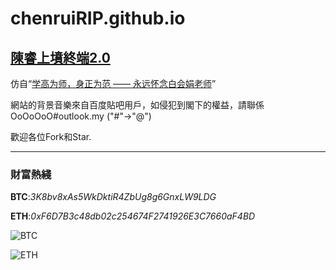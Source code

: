 # chenruiRIP.github.io

## [陳睿上墳終端2.0](chenruiRIP.github.io)

仿自“[学高为师，身正为范 —— 永远怀念白会娟老师](https://baihuijuan.rip/)”

網站的背景音樂來自百度貼吧用戶，如侵犯到閣下的權益，請聯係OoOoOoO#outlook.my ("#"→"@")

歡迎各位Fork和Star.

------

### 財富熱綫

**BTC**:*3K8bv8xAs5WkDktiR4ZbUg8g6GnxLW9LDG*

**ETH**:*0xF6D7B3c48db02c254674F2741926E3C7660aF4BD*

![BTC](https://pic.rmb.bdstatic.com/bjh/43d8549bafb45f80430706e1f9b11c66.jpeg)

![ETH](https://pic.rmb.bdstatic.com/bjh/d46331a0940a474df0aade8019e413ee.jpeg)
